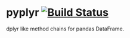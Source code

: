 # pyplyr [![Build Status](https://travis-ci.org/airtoxin/pyplyr.svg)](https://travis-ci.org/airtoxin/pyplyr)

dplyr like method chains for pandas DataFrame.
